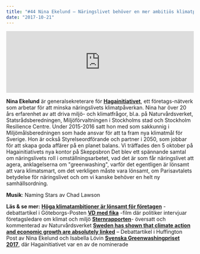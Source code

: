```yaml
---
title: "#44 Nina Ekelund – Näringslivet behöver en mer ambitiös klimatpolitik"
date: "2017-10-21"
---
```


<iframe src="https://w.soundcloud.com/player/?url=https%3A//api.soundcloud.com/tracks/347926746&amp;color=ff5500&amp;auto_play=false&amp;hide_related=false&amp;show_comments=true&amp;show_user=true&amp;show_reposts=false" width="100%" height="166" frameborder="no" scrolling="no"></iframe>

**Nina Ekelund** är generalsekreterare för **[Hagainitiativet](https://www.hagainitiativet.se/sv)**, ett företags-nätverk som arbetar för att minska näringslivets klimatpåverkan. Nina har över 20 års erfarenhet av att driva miljö- och klimatfrågor, bl.a. på Naturvårdsverket, Statsrådsberedningen, Miljöförvaltningen i Stockholms stad och Stockholm Resilience Centre. Under 2015-2016 satt hon med som sakkunnig i Miljömålsberedningen som hade ansvar för att ta fram nya klimatmål för Sverige. Hon är också Styrelseordförande och partner i 2050, som jobbar för att skapa goda affärer på en planet balans. Vi träffades den 5 oktober på Hagainitiativets nya kontor på Skeppsbron Det blev ett spännande samtal om näringslivets roll i omställningsarbetet, vad det är som får näringslivet att agera, anklagelserna om "greenwashing", varför det egentligen är lönsamt att vara klimatsmart, om det verkligen måste vara lönsamt, om Parisavtalets betydelse för näringslivet och om vi kanske behöver en helt ny samhällsordning.

**Musik**: Naming Stars av Chad Lawson

**Läs & se mer:** [**Höga klimatambitioner är lönsamt för företagen**](https://www.hagainitiativet.se/sv/nyhet/Haga-i-GP-H%C3%B6ga-klimatambitioner-%C3%A4r-l%C3%B6nsamt-f%C3%B6r-f%C3%B6retagen) - debattartikel i Göteborgs-Posten **[VD med fika](https://www.youtube.com/watch?v=SaThR9tcUPo)** -film där politiker intervjuar företagsledare om klimat och miljö [**Sternrapporten**](https://www.naturvardsverket.se/Documents/publikationer/620-5711-1.pdf)\- översatt och kommenterad av Naturvårdsverket [**Sweden has shown that climate action and economic growth are absolutely linked**](https://www.huffingtonpost.com/entry/sweden-has-shown-that-climate-action-and-economic-growth-are-absolutely-linked_us_59318282e4b02478cb9adc60) – Debattartikel i Huffington Post av Nina Ekelund och Isabella Lövin [**Svenska Greenwashingpriset 2017**](http://www.jordensvanner.se/2017/svenska-grenwashpriset-2017), där Hagainitiativet var en av de nominerade

